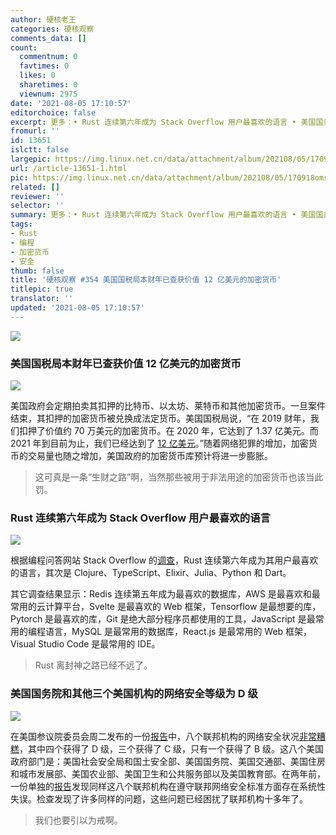 ```yaml
---
author: 硬核老王
categories: 硬核观察
comments_data: []
count:
  commentnum: 0
  favtimes: 0
  likes: 0
  sharetimes: 0
  viewnum: 2975
date: '2021-08-05 17:10:57'
editorchoice: false
excerpt: 更多：• Rust 连续第六年成为 Stack Overflow 用户最喜欢的语言 • 美国国务院和其他三个美国机构的网络安全等级为 D 级
fromurl: ''
id: 13651
islctt: false
largepic: https://img.linux.net.cn/data/attachment/album/202108/05/170918omshslhz9s4dfi6l.jpg
url: /article-13651-1.html
pic: https://img.linux.net.cn/data/attachment/album/202108/05/170918omshslhz9s4dfi6l.jpg.thumb.jpg
related: []
reviewer: ''
selector: ''
summary: 更多：• Rust 连续第六年成为 Stack Overflow 用户最喜欢的语言 • 美国国务院和其他三个美国机构的网络安全等级为 D 级
tags:
- Rust
- 编程
- 加密货币
- 安全
thumb: false
title: '硬核观察 #354 美国国税局本财年已查获价值 12 亿美元的加密货币'
titlepic: true
translator: ''
updated: '2021-08-05 17:10:57'
---
```


![](https://img.linux.net.cn/data/attachment/album/202108/05/170918omshslhz9s4dfi6l.jpg)


### 美国国税局本财年已查获价值 12 亿美元的加密货币


![](https://img.linux.net.cn/data/attachment/album/202108/05/170931a5u77cdv6xce7djd.jpg)


美国政府会定期拍卖其扣押的比特币、以太坊、莱特币和其他加密货币。一旦案件结束，其扣押的加密货币被兑换成法定货币。美国国税局说，“在 2019 财年，我们扣押了价值约 70 万美元的加密货币。在 2020 年，它达到了 1.37 亿美元。而 2021 年到目前为止，我们已经达到了 [12 亿美元](https://www.cnbc.com/2021/08/04/irs-has-seized-1point2-billion-worth-of-cryptocurrency-this-year-.html)。”随着网络犯罪的增加，加密货币的交易量也随之增加，美国政府的加密货币库预计将进一步膨胀。



> 
> 这可真是一条“生财之路”啊，当然那些被用于非法用途的加密货币也该当此罚。
> 
> 
> 


### Rust 连续第六年成为 Stack Overflow 用户最喜欢的语言


![](https://img.linux.net.cn/data/attachment/album/202108/05/171015k1wvz1pi5wj15f10.jpg)


根据编程问答网站 Stack Overflow 的[调查](https://insights.stackoverflow.com/survey/2021#technology-most-loved-dreaded-and-wanted)，Rust 连续第六年成为其用户最喜欢的语言，其次是 Clojure、TypeScript、Elixir、Julia、Python 和 Dart。


其它调查结果显示：Redis 连续第五年成为最喜欢的数据库，AWS 是最喜欢和最常用的云计算平台，Svelte 是最喜欢的 Web 框架，Tensorflow 是最想要的库，Pytorch 是最喜欢的库，Git 是绝大部分程序员都使用的工具，JavaScript 是最常用的编程语言，MySQL 是最常用的数据库，React.js 是最常用的 Web 框架，Visual Studio Code 是最常用的 IDE。



> 
> Rust 离封神之路已经不远了。
> 
> 
> 


### 美国国务院和其他三个美国机构的网络安全等级为 D 级


![](https://img.linux.net.cn/data/attachment/album/202108/05/171033iibgrqi24r1aagqz.jpg)


在美国参议院委员会周二发布的一份[报告](https://www.hsgac.senate.gov/imo/media/doc/Federal%20Cybersecurity%20-%20America's%20Data%20Still%20at%20Risk%20(FINAL).pdf)中，八个联邦机构的网络安全状况[非常糟糕](https://arstechnica.com/information-technology/2021/08/the-state-department-and-3-other-us-agencies-earn-a-d-for-cybersecurity/)，其中四个获得了 D 级，三个获得了 C 级，只有一个获得了 B 级。这八个美国政府部门是：美国社会安全局和国土安全部、美国国务院、美国交通部、美国住房和城市发展部、美国农业部、美国卫生和公共服务部以及美国教育部。在两年前，一份单独的[报告](https://www.hsgac.senate.gov/imo/media/doc/2019-06-25%20PSI%20Staff%20Report%20-%20Federal%20Cybersecurity%20Updated.pdf)发现同样这八个联邦机构在遵守联邦网络安全标准方面存在系统性失误。检查发现了许多同样的问题，这些问题已经困扰了联邦机构十多年了。



> 
> 我们也要引以为戒啊。
> 
> 
>